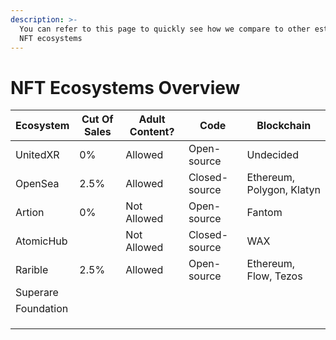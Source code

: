 ```yaml
---
description: >-
  You can refer to this page to quickly see how we compare to other established
  NFT ecosystems
---
```


# NFT Ecosystems Overview

| Ecosystem  | Cut Of Sales | Adult Content? | Code          | Blockchain                |
| ---------- | ------------ | -------------- | ------------- | ------------------------- |
| UnitedXR   | 0%           | Allowed        | Open-source   | Undecided                 |
| OpenSea    | 2.5%         | Allowed        | Closed-source | Ethereum, Polygon, Klatyn |
| Artion     | 0%           | Not Allowed    | Open-source   | Fantom                    |
| AtomicHub  |              | Not Allowed    | Closed-source | WAX                       |
| Rarible    | 2.5%         | Allowed        | Open-source   | Ethereum, Flow, Tezos     |
| Superare   |              |                |               |                           |
| Foundation |              |                |               |                           |
|            |              |                |               |                           |
|            |              |                |               |                           |
|            |              |                |               |                           |
